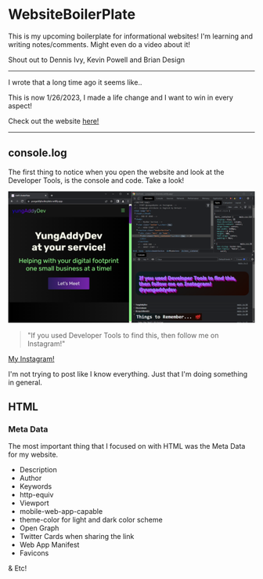 # WebsiteBoilerPlate

This is my upcoming boilerplate for informational websites!
I'm learning and writing notes/comments. Might even do a video about it!

Shout out to Dennis Ivy, Kevin Powell and Brian Design

***

I wrote that a long time ago it seems like..

This is now 1/26/2023, I made a life change and I want to win in every aspect!

Check out the website [here!](https://yungaddyboilerplate.netlify.app "See what I can do!")

***

## console.log

The first thing to notice when you open the website and look at the Developer Tools, is the console and code. Take a look!

![Console ScreenShot](/images/Screenshot_ConsoleMD.png "Screenshot of my Console")

> "If you used Developer Tools to find this, then follow me on Instagram!"

[My Instagram!](https://www.instagram.com/yungaddydev/ "@yungaddydev")

I'm not trying to post like I know everything. Just that I'm doing something in general.

## HTML

### Meta Data

The most important thing that I focused on with HTML was the Meta Data for my website.

- Description
- Author
- Keywords
- http-equiv
- Viewport
- mobile-web-app-capable
- theme-color for light and dark color scheme
- Open Graph
- Twitter Cards when sharing the link
- Web App Manifest
- Favicons

& Etc!
